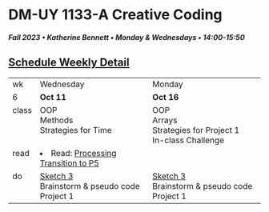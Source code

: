 # DM-UY 1133-A Creative Coding
##### Fall 2023 • Katherine Bennett • Monday & Wednesdays • 14:00-15:50

## [Schedule Weekly Detail](Calendar.md) 

<table>
<tr>
<td>wk</td>
<td>Wednesday</td>
<td>Monday </td>
</tr>
<!-- dates -->
<tr>
  <td valign="top">6</td>
  <td valign="top" width="48%"><strong>Oct 11</strong></td>
  <td valign="top" width="48%"><strong>Oct 16</strong></td>
</tr>
<!-- class -->
<tr>
	<td valign="top">class</td>
	<!-- day Tues -->
	<td valign="top" width="48%">
	OOP<br>
	Methods<br>	
	Strategies for Time<br>
	</td>
	<!-- day Thurs -->
	<td valign="top" width="48%">
	OOP<br>
	Arrays<br>
	Strategies for Project 1<br>
	In-class Challenge <br>
	</td>
<!-- homework -->
<tr>
  <td valign="top">read</td>
  	<!-- day Tues -->
  	<td valign="top"> 
	<li> Read: <a href = "https://github.com/processing/p5.js/wiki/Processing-transition">Processing Transition to P5 </a></li>
	</td>
  	<!-- day Thurs -->
  	<td valign="top"> 
  	</td>
 </tr>
 <!-- do -->
<tr>
  <td valign = "top">do</td>
	<!-- day Tues -->
 	<td valign = "top"> 
 		<a href = "Sketch_3.md"> Sketch 3 </a><br>
 		Brainstorm & pseudo code Project 1<br>
 	</td>
  	<!-- day Thurs -->
  	<td valign = "top"><a href = "Sketch_3.md"> Sketch 3 </a> <br>
  		Brainstorm & pseudo code Project 1<br>
  	</td> 	
</tr>
</table>